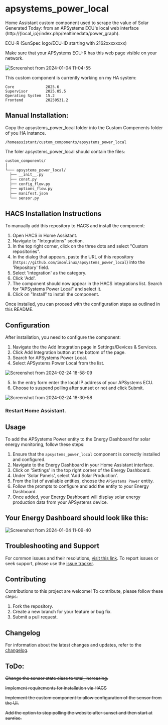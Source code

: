 # apsystems_power_local
Home Assistant custom component used to scrape the value of Solar Generated Today: from an APSystems ECU's local web interface (http://{local_ip}/index.php/realtimedata/power_graph).

ECU-R (SunSpec logo/ECU-ID starting with 2162xxxxxxxx)

Make sure that your APSystems ECU-R has this web page visible on your network.

![Screenshot from 2024-01-04 11-04-55](https://github.com/imonlinux/apsystems_power_local/assets/39863321/af5f3887-0866-43d2-bc7f-36e5c2a71810)

This custom component is currently working on my HA system:
```
Core              2025.6
Supervisor        2025.05.5
Operating System  15.2
Frontend          20250531.2
```

## Manual Installation:

Copy the apsystems_power_local folder into the Custom Compenents folder of you HA instance.

```
/homeassistant/custom_components/apsystems_power_local
```
 The foler apsystems_power_local should contain the files:
```markdown
custom_components/
│
└─── apsystems_power_local/
  ├── __init__.py
  ├── const.py
  ├── config_flow.py
  ├── options_flow.py
  ├── manifest.json
  └── sensor.py
```
## HACS Installation Instructions
To manually add this repository to HACS and install the component:

1. Open HACS in Home Assistant.
2. Navigate to "Integrations" section.
3. In the top right corner, click on the three dots and select "Custom repositories".
4. In the dialog that appears, paste the URL of this repository (`https://github.com/imonlinux/apsystems_power_local`) into the 'Repository' field.
5. Select 'Integration' as the category.
6. Click 'Add'.
7. The component should now appear in the HACS integrations list. Search for "APSystems Power Local" and select it.
8. Click on "Install" to install the component.

Once installed, you can proceed with the configuration steps as outlined in this README.

## Configuration
After installation, you need to configure the component:
1. Navigate the the Add Integration page in Settings/Devices & Services.
2. Click Add Integration button at the bottom of the page.
3. Search for APSystems Power Local.
4. Select APSystems Power Local from the list.

![Screenshot from 2024-02-24 18-58-09](https://github.com/imonlinux/apsystems_power_local/assets/39863321/ecf2a5c1-8e3d-47cb-9809-8d08123bfcd2)

5. In the entry form enter the local IP address of your APSystems ECU.
6. Choose to suspend polling after sunset or not and click Submit.

![Screenshot from 2024-02-24 18-30-58](https://github.com/imonlinux/apsystems_power_local/assets/39863321/63347cb7-e7b4-40ae-aa29-5d715768cf35)

### Restart Home Assistant.

## Usage
To add the APSystems Power entity to the Energy Dashboard for solar energy monitoring, follow these steps:
1. Ensure that the `apsystems_power_local` component is correctly installed and configured.
2. Navigate to the Energy Dashboard in your Home Assistant interface.
3. Click on 'Settings' in the top right corner of the Energy Dashboard.
4. Under 'Solar Panels', select 'Add Solar Production'.
5. From the list of available entities, choose the `APSystems Power` entity.
6. Follow the prompts to configure and add the entity to your Energy Dashboard.
7. Once added, your Energy Dashboard will display solar energy production data from your APSystems device.

## Your Energy Dashboard should look like this:
![Screenshot from 2024-01-04 11-09-40](https://github.com/imonlinux/apsystems_power_local/assets/39863321/7aea674e-38a4-457d-928c-886fe305040c)


## Troubleshooting and Support
For common issues and their resolutions, [visit this link](https://github.com/imonlinux/apsystems_power_local).
To report issues or seek support, please use the [issue tracker](https://github.com/imonlinux/apsystems_power_local/issues).

## Contributing
Contributions to this project are welcome! To contribute, please follow these steps:
1. Fork the repository.
2. Create a new branch for your feature or bug fix.
3. Submit a pull request.

## Changelog
For information about the latest changes and updates, refer to the [changelog](https://github.com/imonlinux/apsystems_power_local/releases).


## ToDo:

~~Change the sensor state class to total_increasing.~~

~~Implement requirements for installation via HACS~~

~~Implement the custom component to allow configuration of the sensor from the UI.~~

~~Add the option to stop polling the website after sunset and then start at sunrise.~~
